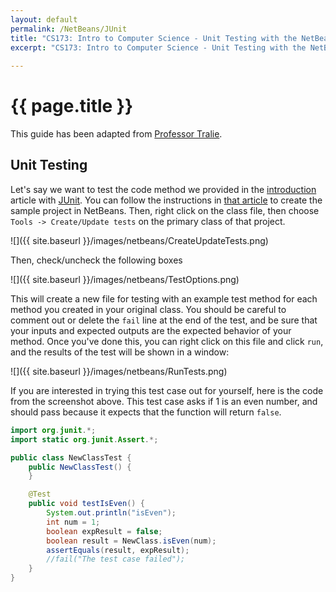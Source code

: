 ```yaml
---
layout: default
permalink: /NetBeans/JUnit
title: "CS173: Intro to Computer Science - Unit Testing with the NetBeans Software Environment"
excerpt: "CS173: Intro to Computer Science - Unit Testing with the NetBeans Software Environment"
    
---
```

# {{ page.title }}

This guide has been adapted from [Professor Tralie](https://www.ursinus.edu/live/profiles/4502-christopher-tralie).

## Unit Testing

Let's say we want to test the code method we provided in the [introduction](../NetBeans) article with [JUnit](https://netbeans.org/kb/docs/java/junit-intro.html).   You can follow the instructions in [that article](../NetBeans) to create the sample project in NetBeans.  Then, right click on the class file, then choose `Tools -> Create/Update tests` on the primary class of that project.

![]({{ site.baseurl }}/images/netbeans/CreateUpdateTests.png)

Then, check/uncheck the following boxes

![]({{ site.baseurl }}/images/netbeans/TestOptions.png)

This will create a new file for testing with an example test method for each method you created in your original class. You should be careful to comment out or delete the `fail` line at the end of the test, and be sure that your inputs and expected outputs are the expected behavior of your method. Once you've done this, you can right click on this file and click `run`, and the results of the test will be shown in a window:

![]({{ site.baseurl }}/images/netbeans/RunTests.png)

If you are interested in trying this test case out for yourself, here is the code from the screenshot above.  This test case asks if 1 is an even number, and should pass because it expects that the function will return  `false`.

```java
import org.junit.*;
import static org.junit.Assert.*;

public class NewClassTest {
	public NewClassTest() {
	}

	@Test
	public void testIsEven() {
		System.out.println("isEven");
		int num = 1;
		boolean expResult = false;
		boolean result = NewClass.isEven(num);
		assertEquals(result, expResult);
		//fail("The test case failed");
	}
}
```